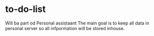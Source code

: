 # to-do-list
Will ba part od Personal assistaant
The main goal is to keep all data in personal server so all infpormation will be stored inhouse.
